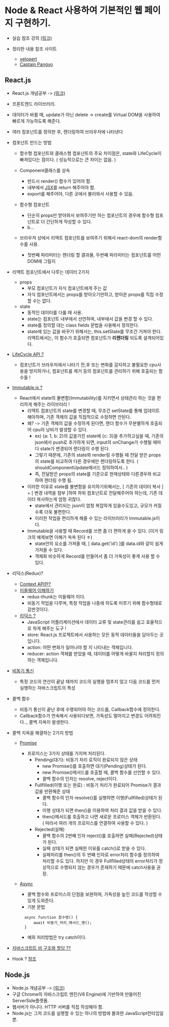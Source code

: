 # Node & React 사용하여 기본적인 웹 페이지 구현하기.

- 실습 참조 강의 [(링크)](https://www.inflearn.com/course/%EB%94%B0%EB%9D%BC%ED%95%98%EB%A9%B0-%EB%B0%B0%EC%9A%B0%EB%8A%94-%EB%85%B8%EB%93%9C-%EB%A6%AC%EC%95%A1%ED%8A%B8-%EA%B8%B0%EB%B3%B8/dashboard)

- 정리한 내용 참조 사이트 
   - [velopert](https://velopert.com/)
   - [Captain Pangyo](https://joshua1988.github.io/web-development/javascript/javascript-asynchronous-operation/)
## React.js
- React.js 개념공부 -> [(링크)](https://velopert.com/3612)
- 프론트엔드 라이브러리.
- 데이터가 바뀔 때, update가 아닌 delete -> create를 Virtual DOM을 사용하여 빠르게 가능하도록 해준다.
- 여러 컴포넌트를 정의한 후, 렌더링하여 브라우저에 나타낸다
- 컴포넌트 만드는 방법
    - 함수형 컴포넌트와 클래스형 컴포넌트의 주요 차이점은, state와 LifeCycle이 빠져있다는 점이다. ( 성능적으로는 큰 차이는 없음. )
    
    - Component클래스를 상속
      - 반드시 render() 함수가 있어야 함.
      - 내부에서 [JSX](https://velopert.com/3626)를 return 해주어야 함.
      - export를 해주어야, 다른 곳에서 불러와서 사용할 수 있음.
      
    - 함수형 컴포넌트
      - 단순히 props만 받아와서 보여주기만 하는 컴포넌트의 경우에 함수형 컴포넌트로 더 간단하게 작성할 수 있다.
      - b...
  - 브라우저 상에서 리액트 컴포넌트를 보여주기 위해서 react-dom의 render함수를 사용.
      - 첫번째 파라미터는 렌더링 할 결과물, 두번째 파라미터는 컴포넌트를 어떤 DOM에 그릴지
- 리액트 컴포넌트에서 다루는 데이터 2가지
    - props
      - 부모 컴포넌트가 자식 컴포넌트에게 주는 값
      - 자식 컴포넌트에서는 props를 받아오기만하고, 받아온 props를 직접 수정 할 수는 없다.
    - state
      - 동적인 데이터를 다룰 때 사용.
      - state는 컴포넌트 내부에서 선언하며, 내부에서 값을 변경 할 수 있다.
      - state를 정의할 대는 class fields 문법을 사용해서 정의한다.
      - state에 있는 값을 바꾸기 위해서는, this.setState를 무조건 거쳐야 한다. 리액트에서는, 이 함수가 호출되면 컴포넌트가 <b>리렌더링</b> 되도록 설계되어있다.
- [LifeCycle API ?](https://velopert.com/3631)
   - 컴포넌트가 브라우저에서 나타기 전,후 또는 변화를 감지하고 불필요한 cpu사용을 방지하거나, 컴포넌트를 제거 등의 컴포넌트를 관리하기 위해 호출되는 함수들 !
- [Immutable.js ?](https://velopert.com/3486)
   - React에서 state의 불변함(Immutability)를 지키면서 상태관리 하는 것을 편리하게 해주는 라이브러리 !
     - 리엑트 컴포넌트의 state를 변경할 때, 무조건 setState를 통해 업데이트 해아하며, 기존 객체의 값을 직접적으로 수정하면 안된다.
     - 왜? -> 기존 객체의 값을 수정하게 된다면, 렌더 함수가 무분별하게 호출되어 cpu의 낭비가 발생할 수 있다.
        - ex) {a: 1, b: 2}의 값을가진 state에 {c: 3}을 추가하고싶을 때, 기존의 json에서 push로 추가하게 되면, input의 onChange가 수행될 때마다 state가 변경되어 렌더링이 수행 된다.
        - 그렇기 때문에, 기존의 state와 render링 수행될 때 전달 받은 props의 state를 비교하여 다른 경우에만 렌더링하도록 한다. ( shouldComponentUpdate메서드 정의하여서.. )
        - 즉, 전달받은 props의 state를 기준으로 현재상태와 다른경우와 비교하여 렌더링 수행 됨.
     - 이러한 이유로 state를 불변함을 유지하기위해서는, [ 기존의 데이터 복사 ] + [ 변경 내역을 첨부 ]하여 하위 컴포넌트로 전달해주어야 하는데, 기존 데이터 복사하는게 엄청 귀찮다.
        - state에서 관리되는 json이 엄청 복잡하게 있을수도있고, 규모가 커질수록 더욱 불편한다.
        - 이러한 작업을 편리하게 해줄 수 있는 라이브러리가 Immutable.js이다.
     - Immutable을 사용할 때 Record를 쓰면 좀 더 편하게 쓸 수 있다. (이거 링크의 예제보면 이해가 쏙쏙 된다 ㅎ)
        - state안의 요소를 가져올 때, [ data.get('id') ]를 data.id와 같이 쉽게 가져올 수 있다.
        - 객체화 비슷하게 Record를 만들어서 좀 더 가독성이 좋게 사용 할 수 있다.
- 리덕스(Redux)?
    - [Context API란?](https://velopert.com/3606)
    - [미들웨어 이해하기](https://velopert.com/3401)
      - redux-thunk는 미들웨어 이다.
      - 비동기 작업을 다루며, 특정 작업을 나중에 하도록 미루기 위해 함수형태로 감싼것이다.
    - [리덕스 ?](https://velopert.com/3528)
      - JavaScript 어플리케이션에서 데이터 교류 및 state관리를 쉽고 효율적으로 하게 해주는 도구 !
      - store: React.js 프로젝트에서 사용하는 모든 동적 데이터들을 담아두는 곳 입니다.
      - action: 어떤 변화가 일어나야 할 지 나타내는 객체입니다.
      - reducer: action 객체를 받았을 때, 데이터를 어떻게 바꿀지 처리할지 정의하는 객체입니다.
- [비동기 통신](https://joshua1988.github.io/web-development/javascript/javascript-asynchronous-operation/)
    - 특정 코드의 연산이 끝날 때까지 코드의 실행을 멈추지 않고 다음 코드를 먼저 실행하는 자바스크립트의 특성
- 콜백 함수
    - 비동기 통신이 끝난 후에 수행되어야 하는 코드를, Callback함수에 정의한다.
    - Callback함수가 연속해서 사용되다보면, 가독성도 떨어지고 변경도 어려워진다.., 콜백 지옥이 발생한다.
- 콜백 지옥을 해결하는 2가지 방법
    - [Promise](https://joshua1988.github.io/web-development/javascript/promise-for-beginners/)
        - 프로미스는 3가지 상태를 가지며 처리된다.
          - Pending(대기): 비동기 처리 로직이 완료되지 않은 상태 
            - new Promise()를 호출하면 대기(Pending)상태가 된다.
            - new Promise()메서드를 호출할 때, 콜백 함수를 선언할 수 있다.
            - 콜백 함수의 인자는 resolve, reject이다.
          - Fullfilled(이행 또는 완료) : 비동기 처리가 완료되어 Promise가 결과 값을 반환해준 상태
            - 콜백 함수의 인자 resolve()를 실행하면 이행(Fullfilled)상태가 된다.
            - 이행 상태가 되면 then()을 이용하여 처리 결과 값을 받을 수 있다.
            - then()메서드를 호출하고 나면 새로운 프로미스 객체가 반환된다. ( 따라서 여러 개의 프로미스를 연결하여 사용할 수 있다. )
          - Rejected(실패)
            - 콜백 함수의 2번째 인자 reject()를 호출하면 실패(Rejected)상태가 된다.
            - 실패 상태가 되면 실패한 이유를 catch()로 받을 수 있다.
            - 실패처리를 then()의 두 번째 인자로 error처리 함수를 정의하여 처리할 수도 있다. 하지만 이 경우 Fullfilled상태의 error처리가 정상적으로 수행되지 않는 경우가 존재하기 때문에 catch사용을 권장.
                    
    - [Async](https://joshua1988.github.io/web-development/javascript/js-async-await/)
      - 콜백 함수와 프로미스의 단점을 보완하여, 가독성을 높인 코드를 작성할 수 있게 도와준다.
      - 기본 문법
      ``` 
        async function 함수명() {
            await 비동기_처리_메서드_명();
        }
        ```
      - 예외 처리방법은 try catch이다.

 - [자바스크립트 비 구조화 할당 ??](https://developer.mozilla.org/ko/docs/Web/JavaScript/Reference/Operators/Destructuring_assignment)
    
- Hook ? [참조](https://ko.reactjs.org/docs/hooks-intro.html)
## Node.js
- Node.js 개념공부 -> [(링크)](https://velopert.com/133)
- 구글 Chrome의 자바스크립트 엔진(V8 Engine)에 기반하여 만들어진 ServerSide플랫폼.
- 웹서버가 아니다. HTTP 서버를 직접 작성해야 함.
- Node.js는 그저 코드를 실행할 수 있는 하나의 방법에 불과한 JavaScript런타임일 뿐.
